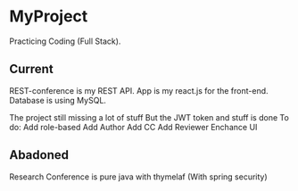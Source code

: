 # MyProject
 Practicing Coding (Full Stack).


Current
---------------------------------------------------------
REST-conference is my REST API.
App is my react.js for the front-end.
Database is using MySQL.


The project still missing a lot of stuff
But the JWT token and stuff is done
To do:
Add role-based 
Add Author
Add CC
Add Reviewer
Enchance UI









Abadoned
-----------------------------------------------------------------------------
Research Conference is pure java with thymelaf (With spring security) 

